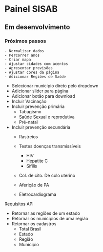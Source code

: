 # Painel SISAB

## Em desenvolvimento

### Próximos passos

    - Normalizar dados
    - Percorrer anos
    - Criar mapa
    - Ajustar cidades com acentos
    - Apresentar previsões
    - Ajustar cores da página    
    - Adicionar Regiões de Saúde
- Selecionar municipio direto pelo dropdown
- Adicionar slider para página
- Adicionar botão para download
- Incluir Vacinação
- Incluir prevenção primária
    - Tabagismo
    - Saúde Sexual e reprodutiva
    - Pré-natal
- Incluir prevenção secundária
    - Rastreios
    - Testes doenças transmissíveis
        - HIV
        - Hepatite C
        - Sífilis
        
    - Col. de cito. De colo uterino
    - Aferição de PA
    - Eletrocardiograma




Requisitos API

- Retornar as regiões de um estado
- Retornar os municipios de uma região
- Retornar os cadastros
    - Total Brasil
    - Estado
    - Região
    - Municipio
